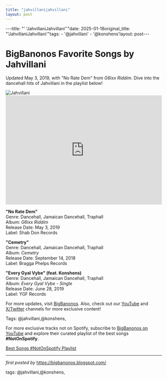 ```yaml
---
title: "jahvillanijahvillani"
layout: post
---
```

---title: "' 'JahvillaniJahvillani''"date: 2025-01-18original_title: "'JahvillaniJahvillani'"tags:  - '@jahvillani'  - '@konshens'layout: post---<!-- Title of the Post --><h1 >BigBanonos Favorite Songs by Jahvillani</h1> <!-- Introductory Text --><p >Updated May 3, 2019, with "No Rate Dem" from <em>G6ixx Riddim</em>. Dive into the dancehall hits of Jahvillani in the playlist below!</p> <!-- Featured Image --><div > <img src="https://i.scdn.co/image/ab6761610000e5ebbcffa943745d3205f9f6d86d" alt="Jahvillani" /></div> <!-- Spotify Embed --><div > <iframe src="https://open.spotify.com/embed/playlist/3ZvTfK8VzgDNtxlKTdqykC?utm_source=generator" width="100%" height="352" frameborder="0" allowfullscreen="" allow="autoplay; clipboard-write; encrypted-media; fullscreen; picture-in-picture" loading="lazy"></iframe></div> <!-- Song Information --><div > <p><strong>"No Rate Dem"</strong><br> Genre: Dancehall, Jamaican Dancehall, Traphall<br> Album: <em>G6ixx Riddim</em><br> Release Date: May 3, 2019<br> Label: Shab Don Records</p> <p><strong>"Cemetry"</strong><br> Genre: Dancehall, Jamaican Dancehall, Traphall<br> Album: <em>Cemetry</em><br> Release Date: September 14, 2018<br> Label: Bragga Phelps Records</p> <p><strong>"Every Gyal Vybe" (feat. Konshens)</strong><br> Genre: Dancehall, Jamaican Dancehall, Traphall<br> Album: <em>Every Gyal Vybe - Single</em><br> Release Date: June 28, 2019<br> Label: YGF Records</p></div> <!-- Footer Links --><div > <p>For more updates, visit <a href="https://bigbanonos.blogspot.com/" target="_blank">BigBanonos</a>. Also, check out our <a href="https://www.youtube.com/@BigBanonos" target="_blank">YouTube</a> and <a href="https://x.com/bigbanonos" target="_blank">X/Twitter</a> channels for more exclusive content!</p></div> <!-- Tags --><p >Tags: @jahvillani,@konshens,</p><!--Subscribe and Playlist Links--><div>    <p>For more exclusive tracks not on Spotify, subscribe to <a href="https://www.youtube.com/@BigBanonos" target="_blank">BigBanonos on YouTube</a> and explore their curated playlist of the best songs <strong>#NotOnSpotify</strong>.</p>    <p><a href="https://www.youtube.com/playlist?list=PLtuNtuTatqI0kFahUCbtbfenC_ET5O_tr" target="_blank">Best Songs #NotOnSpotify Playlist<br /></a></p></div><hr /><p><em>first posted by</em> <a href="https://bigbanonos.blogspot.com/" rel="noopener" target="_new">https://bigbanonos.blogspot.com/</a></p><p>tags: @jahvillani,@konshens,</p>